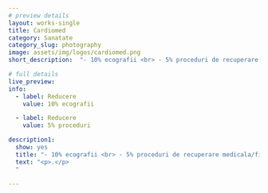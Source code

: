 ```yaml
---
# preview details
layout: works-single
title: Cardiomed
category: Sanatate
category_slug: photography
image: assets/img/logos/cardiomed.png
short_description:  "- 10% ecografii <br> - 5% proceduri de recuperare medicala/fizioterapie"

# full details
live_preview:
info:
  - label: Reducere
    value: 10% ecografii

  - label: Reducere
    value: 5% proceduri

description1:
  show: yes
  title: "- 10% ecografii <br> - 5% proceduri de recuperare medicala/fizioterapie"
  text: "<p>.</p>
  "

---
```

